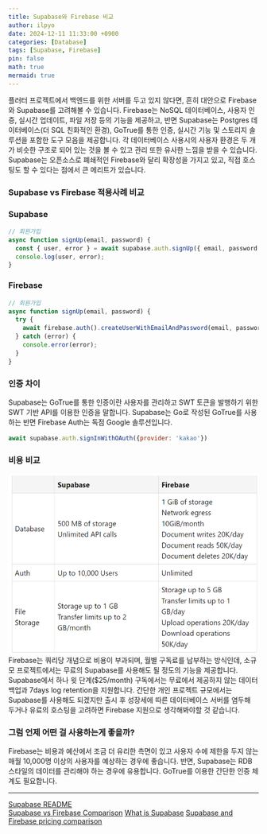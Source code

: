 ```yaml
---
title: Supabase와 Firebase 비교
author: ilpyo
date: 2024-12-11 11:33:00 +0900
categories: [Database]
tags: [Supabase, Firebase]
pin: false
math: true
mermaid: true
---
```


플러터 프로젝트에서 백엔드를 위한 서버를 두고 있지 않다면, 흔히 대안으로 Firebase와 Supabase를 고려해볼 수 있습니다. Firebase는 NoSQL 데이터베이스, 사용자 인증, 실시간 업데이트, 파일 저장 등의 기능을 제공하고, 반면 Supabase는 Postgres 데이터베이스(더 SQL 친화적인 환경), GoTrue를 통한 인증, 실시간 기능 및 스토리지 솔루션을 포함한 도구 모음을 제공합니다. 각 데이터베이스 사용시의 사용자 환경은 두 개가 비슷한 구조로 되어 있는 것을 볼 수 있고 관리 또한 유사한 느낌을 받을 수 있습니다.  
Supabase는 오픈소스로 폐쇄적인 Firebase와 달리 확장성을 가지고 있고, 직접 호스팅도 할 수 있다는 점에서 큰 메리트가 있습니다.

### Supabase vs Firebase 적용사례 비교

### Supabase
```javascript
// 회원가입
async function signUp(email, password) {
  const { user, error } = await supabase.auth.signUp({ email, password });
  console.log(user, error);
}
```

### Firebase
```javascript
// 회원가입
async function signUp(email, password) {
  try {
    await firebase.auth().createUserWithEmailAndPassword(email, password);
  } catch (error) {
    console.error(error);
  }
}
```

### 인증 차이
Supabase는 GoTrue를 통한 인증이란 사용자를 관리하고 SWT 토큰을 발행하기 위한 SWT 기반 API를 이용한 인증을 말합니다. Supabase는 Go로 작성된 GoTrue를 사용하는 반면 Firebase Auth는 독점 Google 솔루션입니다.
```javascript
await supabase.auth.signInWithOAuth({provider: 'kakao'})
```

### 비용 비교
<img src="/assets/post_images/flutter/pricing_comparison.png">
Firebase는 쿼리당 개념으로 비용이 부과되며, 월별 구독료를 납부하는 방식인데, 소규모 프로젝트에서는 무료의 Supabase를 사용해도 될 정도의 기능을 제공합니다. Supabase에서 하나 윗 단계($25/month) 구독에서는 무료에서 제공하지 않는 데이터 백업과 7days log retention을 지원합니다.
간단한 개인 프로젝트 규모에서는 Supabase를 사용해도 되겠지만 출시 후 성장세에 따른 데이터베이스 서버를 염두해 두거나 유료의 호스팅을 고려하면 Firebase 지원으로 생각해봐야할 것 같습니다.

### 그럼 언제 어떤 걸 사용하는게 좋을까?
Firebase는 비용과 예산에서 조금 더 유리한 측면이 있고 사용자 수에 제한을 두지 않는 매월 10,000명 이상의 사용자를 예상하는 경우에 좋습니다. 반면, Supabase는 RDB 스타일의 데이터를 관리해야 하는 경우에 유용합니다. GoTrue를 이용한 간단한 인증 체계도 필요합니다.

---

[Supabase README](https://github.com/supabase/supabase/blob/master/i18n/README.ko.md)  
[Supabase vs Firebase Comparison](https://www.restack.io/docs/supabase-knowledge-supabase-vs-firebase-comparison)
[What is Supabase](https://psvm.kr/posts/tutorials/supabase/what-is-supabase)
[Supabase and Firebase pricing comparison](https://dev.to/dshukertjr/supabase-and-firebase-pricing-comparison-204f)

  
